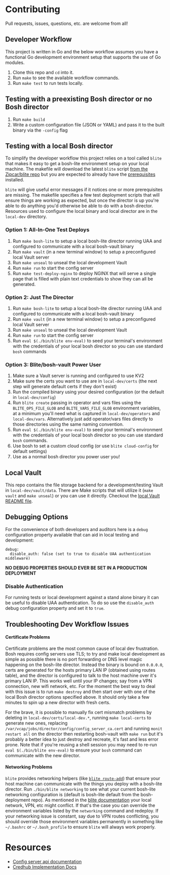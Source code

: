 # Contributing

Pull requests, issues, questions, etc. are welcome from all!

## Developer Workflow
This project is written in Go and the below workflow assumes you have a functional Go development environment setup that supports
the use of Go modules.

 1. Clone this repo and `cd` into it.
 1. Run `make` to see the available workflow commands.
 1. Run `make test` to run tests locally.

## Testing with a preexisting Bosh director or no Bosh director
 1. Run `make build`
 1. Write a custom configuration file (JSON or YAML) and pass it to the built binary via the `-config` flag
 
## Testing with a local Bosh director
To simplify the developer workflow this project relies on a tool called `blite` that makes it easy to get a bosh-lite 
environment setup on your local machine. The makefile will download the latest `blite` script [from the Zipcar/blite repo](https://github.com/Zipcar/blite) 
but you are expected to already have the [prerequisites](https://github.com/Zipcar/blite#dependencies) installed. 

`blite` will give useful error messages if it notices one or more prerequisites are missing. The makefile specifies a 
few test deployment scripts that will ensure things are working as expected, but once the director is up you're able to 
do anything you'd otherwise be able to do with a bosh director. Resources used to configure the local binary and local
director are in the `local-dev` directory.

### Option 1: All-In-One Test Deploys
 1. Run `make bosh-lite` to setup a local bosh-lite director running UAA and configured to communicate with a local bosh-vault binary
 1. Run `make vault` (in a new terminal window) to setup a preconfigured local Vault server
 1. Run `make unseal` to unseal the local development Vault
 1. Run `make run` to start the config server
 1. Run `make test-deploy-nginx` to deploy NGINX that will serve a single page that is filled with plain text credentials to show they can all be generated. 
 
### Option 2: Just The Director
 1. Run `make bosh-lite` to setup a local bosh-lite director running UAA and configured to communicate with a local bosh-vault binary
 1. Run `make vault` (in a new terminal window) to setup a preconfigured local Vault server
 1. Run `make unseal` to unseal the local development Vault
 1. Run `make run` to start the config server
 1. Run `eval $(./bin/blite env-eval)` to seed your terminal's environment with the credentials of your local bosh director so you can use standard `bosh` commands
 
### Option 3: Blite/bosh-vault Power User
 1. Make sure a Vault server is running and configured to use KV2
 1. Make sure the certs you want to use are in `local-dev/certs` (the next step will generate default certs if they don't exist)
 1. Run the compiled binary using your desired configuration (or the default in `local-dev/config`)
 1. Run `blite create` passing in operator and vars files using the `BLITE_OPS_FILE_GLOB` and `BLITE_VARS_FILE_GLOB` environment variables, at a minimum you'll need what is captured in `local-dev/operators` and `local-dev/vars`. Alternatively just add operator/vars files directly to those directories using the same naming convention.
 1. Run `eval $(./bin/blite env-eval)` to seed your terminal's environment with the credentials of your local bosh director so you can use standard `bosh` commands.
 1. Use bosh to set a custom cloud config (or use `blite cloud-config` for default settings)
 1. Use as a normal bosh director you power user you!
 
## Local Vault
This repo contains the file storage backend for a development/testing Vault in `local-dev/vault/data`. There are Make
scripts that will utilize it (`make vault` and `make unseal`) or you can use it directly. Checkout the [local Vault README
file](https://github.com/Zipcar/bosh-vault/blob/master/local-dev/vault/README.md).

## Debugging Options
For the convenience of both developers and auditors here is a `debug` configuration property available that can aid in 
local testing and development:

```
debug:
  disable_auth: false (set to true to disable UAA authentication middleware)
```

**NO DEBUG PROPERTIES SHOULD EVER BE SET IN A PRODUCTION DEPLOYMENT**

### Disable Authentication
For running tests or local development against a stand alone binary it can be useful to disable UAA authentication. To
do so use the `disable_auth` debug configuration property and set it to `true`.

## Troubleshooting Dev Workflow Issues

#### Certificate Problems
Certificate problems are the most common cause of local dev frustration. Bosh requires config servers use TLS; to try
and make local development as simple as possible there is no port forwarding or DNS level magic happening on the bosh-lite
director. Instead the binary is bound on `0.0.0.0`, certs are generated for the hosts primary LAN IP (obtained using routes table),
and the director is configured to talk to the host machine over it's primary LAN IP. This works well until your IP changes;
say from a VPN connection, new wifi network, etc. For the moment the best way to deal with this issue is to run `make destroy`
and then start over with one of the local Bosh director options specified above. It should only take a few minutes to spin up 
a new director with fresh certs. 

For the brave, it is possible to manually fix cert mismatch problems by deleting in `local-dev/certs/local-dev.*`, running 
`make local-certs` to generate new ones, replacing `/var/vcap/jobs/director/config/config_server_ca.cert` and running 
`monit restart all` on the director then restarting bosh-vault with `make run` but it's probably a better idea to just 
destroy and recreate, it's fast and less error prone. Note that if you're reusing a shell session you may need to re-run
`eval $(./bin/blite env-eval)` to ensure your `bosh` command can communicate with the new director.

#### Networking Problems
`blite` provides networking helpers (like [`blite route-add`](https://github.com/Zipcar/blite#route-add)) that ensure your host machine can communicate with the things you deploy with a bosh-lite director.
Run `./bin/blite networking` to see what your current bosh-lite networking configuration is (default is bosh-lite default 
from the bosh-deployment repo). As mentioned in the [blite documentation](https://github.com/Zipcar/blite#avoiding-network-issues) your local network, VPN, etc
might conflict. If that's the case you can override the environment variables listed by the `networking` command and redeploy. 
If your networking issue is constant, say due to VPN routes conflicting, you should override those environment variables 
permanently in something like `~/.bashrc` or `~/.bash_profile` to ensure `blite` will always work properly.

# Resources
  - [Config server api documentation](https://github.com/cloudfoundry/config-server/blob/master/docs/api.md)
  - [Credhub Implementation Docs](http://credhub-api.cfapps.io/version/2.1/)